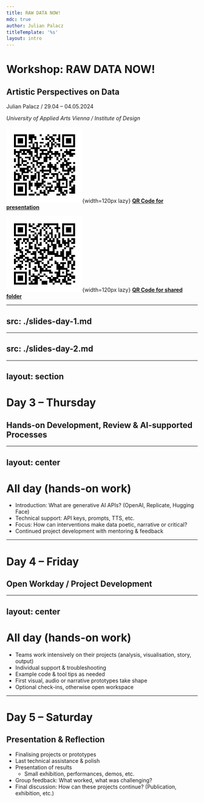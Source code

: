 ```yaml
---
title: RAW DATA NOW!
mdc: true
author: Julian Palacz
titleTemplate: '%s'
layout: intro
---
```


# Workshop: RAW DATA NOW!

## Artistic Perspectives on Data

Julian Palacz / 29.04 – 04.05.2024

*University of Applied Arts Vienna / Institute of Design*

<div class="flex gap-8">

![QR Code for presentation](/qr-github-repo.png){width=120px lazy}
[**QR Code for presentation**](http://dreerr.github.io/raw-data-now-presentation/)

![QR Code for shared folder](/qr-shared-folder.png){width=120px lazy}
[**QR Code for shared folder**](https://base.uni-ak.ac.at/cloud/index.php/f/21006623)

</div>



---
src: ./slides-day-1.md
---

---
src: ./slides-day-2.md
---

---
layout: section
---

# Day 3 – Thursday
## Hands-on Development, Review & AI-supported Processes

---
layout: center
---

# **All day (hands-on work)**
- Introduction: What are generative AI APIs? (OpenAI, Replicate, Hugging Face)
- Technical support: API keys, prompts, TTS, etc.
- Focus: How can interventions make data poetic, narrative or critical?
- Continued project development with mentoring & feedback

---

# Day 4 – Friday
## Open Workday / Project Development

---
layout: center
---

# **All day (hands-on work)**
- Teams work intensively on their projects (analysis, visualisation, story, output)
- Individual support & troubleshooting
- Example code & tool tips as needed
- First visual, audio or narrative prototypes take shape
- Optional check-ins, otherwise open workspace

---

# Day 5 – Saturday
## Presentation & Reflection

- Finalising projects or prototypes
- Last technical assistance & polish
- Presentation of results
	- Small exhibition, performances, demos, etc.
- Group feedback: What worked, what was challenging?
- Final discussion: How can these projects continue? (Publication, exhibition, etc.)